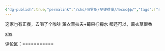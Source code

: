 ```yaml
---
{"dg-publish":true,"permalink":"/xhs/俄罗斯/圣彼得堡/Лескофф/","tags":["rednote","圣彼得堡"],"created":"2025-03-17T23:09:34.912+08:00","updated":"2025-03-20T22:46:14.633+08:00"}
---
```


 

这家也有正餐，去喝了个咖啡
薰衣草拉夫+莓果柠檬水 都还可以，薰衣草很香

[xhs](https://www.xiaohongshu.com/explore/66828f45000000000d00e5b0?xsec_token=ABsPPhS23x_O4muPGIpAlnOkpKIyFg17y92eG7nnIQQ8A=&xsec_source=pc_user)

评论区：===========

